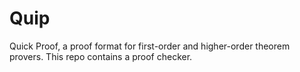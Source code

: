 # Quip

Quick Proof, a proof format for first-order and higher-order theorem provers.
This repo contains a proof checker.
